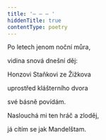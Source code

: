 ```yaml
---
title: '– – – '
hiddenTitle: true
contentType: poetry
---
```


Po letech jenom noční můra,

vidina snová dnešní děj:

Honzovi Staňkovi ze Žižkova

uprostřed klášterního dvora

své básně povídám.

Naslouchá mi ten hráč a zloděj,

já cítím se jak Mandelštam.

